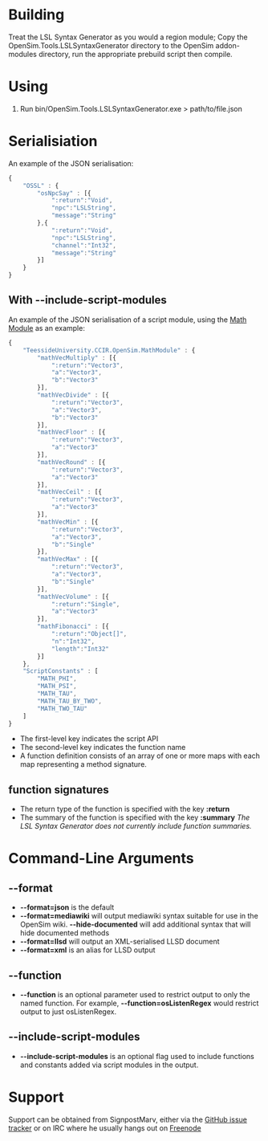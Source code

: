 # Building
Treat the LSL Syntax Generator as you would a region module; Copy the
OpenSim.Tools.LSLSyntaxGenerator directory to the OpenSim addon-modules
directory, run the appropriate prebuild script then compile.

# Using
1. Run bin/OpenSim.Tools.LSLSyntaxGenerator.exe > path/to/file.json

# Serialisiation
An example of the JSON serialisation:
```javascript
{
	"OSSL" : {
		"osNpcSay" : [{
			":return":"Void",
			"npc":"LSLString",
			"message":"String"
		},{
			":return":"Void",
			"npc":"LSLString",
			"channel":"Int32",
			"message":"String"
		}]
	}
}
```

## With --include-script-modules
An example of the JSON serialisation of a script module, using the
[Math Module](https://github.com/SignpostMarv/TSU.CCIR.OpenSim.Math)
as an example:
```javascript
{
	"TeessideUniversity.CCIR.OpenSim.MathModule" : {
		"mathVecMultiply" : [{
			":return":"Vector3",
			"a":"Vector3",
			"b":"Vector3"
		}],
		"mathVecDivide" : [{
			":return":"Vector3",
			"a":"Vector3",
			"b":"Vector3"
		}],
		"mathVecFloor" : [{
			":return":"Vector3",
			"a":"Vector3"
		}],
		"mathVecRound" : [{
			":return":"Vector3",
			"a":"Vector3"
		}],
		"mathVecCeil" : [{
			":return":"Vector3",
			"a":"Vector3"
		}],
		"mathVecMin" : [{
			":return":"Vector3",
			"a":"Vector3",
			"b":"Single"
		}],
		"mathVecMax" : [{
			":return":"Vector3",
			"a":"Vector3",
			"b":"Single"
		}],
		"mathVecVolume" : [{
			":return":"Single",
			"a":"Vector3"
		}],
		"mathFibonacci" : [{
			":return":"Object[]",
			"n":"Int32",
			"length":"Int32"
		}]
	},
	"ScriptConstants" : [
		"MATH_PHI",
		"MATH_PSI",
		"MATH_TAU",
		"MATH_TAU_BY_TWO",
		"MATH_TWO_TAU"
	]
}
```

*	The first-level key indicates the script API
*	The second-level key indicates the function name
*	A function definition consists of an array of one or more maps with each
	map representing a method signature.

## function signatures
*	The return type of the function is specified with the key __:return__
*	The summary of the function is specified with the key __:summary__
	_The LSL Syntax Generator does not currently include function summaries._

# Command-Line Arguments

## --format
*	__--format=json__ is the default
*	__--format=mediawiki__ will output mediawiki syntax suitable for use in
	the OpenSim wiki. __--hide-documented__ will add additional syntax that
	will hide documented methods
*	__--format=llsd__ will output an XML-serialised LLSD document
*	__--format=xml__ is an alias for LLSD output

## --function
*	__--function__ is an optional parameter used to restrict output to only
	the named function. For example, __--function=osListenRegex__ would
	restrict output to just osListenRegex.

## --include-script-modules
*	__--include-script-modules__ is an optional flag used to include functions
	and constants added via script modules in the output.

# Support
Support can be obtained from SignpostMarv, either via the 
[GitHub issue tracker](https://github.com/SignpostMarv/OpenSim.Tools.LSLSyntaxGenerator/issues)
or on IRC where he usually hangs out on [Freenode](http://webchat.freenode.net/)
